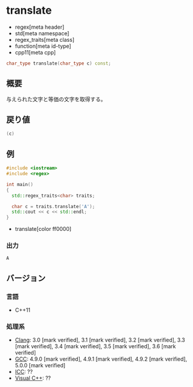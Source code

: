 # translate
* regex[meta header]
* std[meta namespace]
* regex_traits[meta class]
* function[meta id-type]
* cpp11[meta cpp]

```cpp
char_type translate(char_type c) const;
```


## 概要
与えられた文字と等価の文字を取得する。


## 戻り値
```cpp
(c)
```


## 例
```cpp example
#include <iostream>
#include <regex>

int main()
{
  std::regex_traits<char> traits;

  char c = traits.translate('A');
  std::cout << c << std::endl;
}
```
* translate[color ff0000]

### 出力
```
A
```


## バージョン
### 言語
- C++11

### 処理系
- [Clang](/implementation.md#clang): 3.0 [mark verified], 3.1 [mark verified], 3.2 [mark verified], 3.3 [mark verified], 3.4 [mark verified], 3.5 [mark verified], 3.6 [mark verified]
- [GCC](/implementation.md#gcc): 4.9.0 [mark verified], 4.9.1 [mark verified], 4.9.2 [mark verified], 5.0.0 [mark verified]
- [ICC](/implementation.md#icc): ??
- [Visual C++](/implementation.md#visual_cpp): ??
